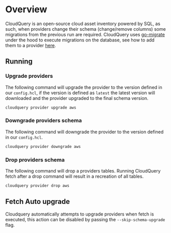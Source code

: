 # Overview

CloudQuery  is an open-source cloud asset inventory powered by SQL, as such, when providers change their schema (change/remove columns) some migrations from the previous run are required. CloudQuery uses [go-migrate](https://github.com/golang-migrate/migrate) under the hood to execute migrations on the database, see how to add them to a provider [here](./developers/sdk/migrations.md).


## Running

### Upgrade providers 

The following command will upgrade the provider to the version defined in our `config.hcl`, if the version is defined as `latest` the latest version will downloaded and the provider upgraded to the final schema version.

```bash
cloudquery provider upgrade aws
```

### Downgrade providers schema

The following command will downgrade the provider to the version defined in our `config.hcl`.
```bash
cloudquery provider downgrade aws
```


### Drop providers schema

The following command will drop a providers tables. Running CloudQuery  fetch after a drop command will result in a recreation of all tables.
```bash
cloudquery provider drop aws
```


## Fetch Auto upgrade

Cloudquery automatically attempts to upgrade providers when fetch is executed, this action can be disabled by passing the `--skip-schema-upgrade` flag.
